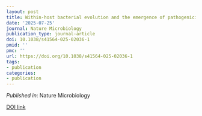 ```yaml
---
layout: post
title: Within-host bacterial evolution and the emergence of pathogenicity
date: '2025-07-25'
journal: Nature Microbiology
publication_type: journal-article
doi: 10.1038/s41564-025-02036-1
pmid: ''
pmc: ''
url: https://doi.org/10.1038/s41564-025-02036-1
tags:
- publication
categories:
- publication
---
```


*Published in*: Nature Microbiology

[DOI link](https://doi.org/10.1038/s41564-025-02036-1)


